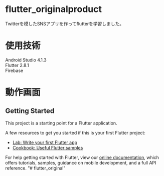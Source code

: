 # flutter_originalproduct

Twitterを模したSNSアプリを作ってflutterを学習しました。

# 使用技術

Android Studio 4.1.3  
Flutter 2.8.1  
Firebase  

# 動作画面


## Getting Started

This project is a starting point for a Flutter application.

A few resources to get you started if this is your first Flutter project:

- [Lab: Write your first Flutter app](https://flutter.dev/docs/get-started/codelab)
- [Cookbook: Useful Flutter samples](https://flutter.dev/docs/cookbook)

For help getting started with Flutter, view our
[online documentation](https://flutter.dev/docs), which offers tutorials,
samples, guidance on mobile development, and a full API reference.
"# flutter_original" 
